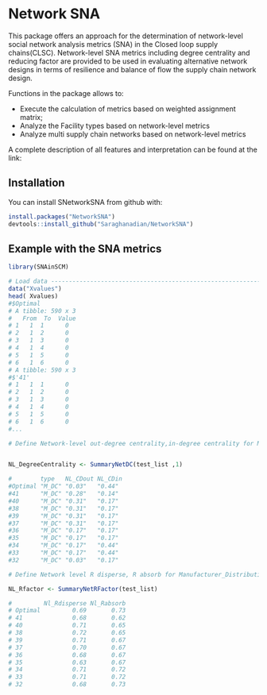 # Network SNA

This package offers an approach for the determination of network-level social network analysis metrics (SNA) in the Closed loop supply chains(CLSC). Network-level SNA metrics including degree centrality and reducing factor are provided to be used in evaluating alternative network designs in terms of resilience  and balance of flow the supply chain network design. 

Functions in the package allows to:

  - Execute the calculation of metrics based on weighted assignment matrix;
  - Analyze the Facility types based on network-level metrics
  - Analyze multi supply chain networks based on network-level metrics
  



A complete description of all features and  interpretation  can be found at
the link:
<Journalarticle>
  
## Installation

You can install SNetworkSNA from github with:

``` r
install.packages("NetworkSNA")
devtools::install_github("Saraghanadian/NetworkSNA")
```

## Example with the SNA metrics

``` r
library(SNAinSCM)

# Load data ---------------------------------------------------------------------------------
data("Xvalues")
head( Xvalues)
#$Optimal
# A tibble: 590 x 3
#   From  To  Value 
# 1   1  1      0  
# 2   1  2      0   
# 3   1  3      0   
# 4   1  4      0  
# 5   1  5      0  
# 6   1  6      0   
# A tibble: 590 x 3
#$'41'
# 1   1  1      0  
# 2   1  2      0   
# 3   1  3      0   
# 4   1  4      0  
# 5   1  5      0  
# 6   1  6      0 
#...

# Define Network-level out-degree centrality,in-degree centrality for Manufacturer_Distribution Centers  for optimal and near optimal CLSC networks -----------------------------------------------------------------------------------------------------


NL_DegreeCentrality <- SummaryNetDC(test_list ,1)

#        type   NL_CDout NL_CDin
#Optimal "M_DC" "0.03"   "0.44" 
#41      "M_DC" "0.28"   "0.14" 
#40      "M_DC" "0.31"   "0.17" 
#38      "M_DC" "0.31"   "0.17" 
#39      "M_DC" "0.31"   "0.17" 
#37      "M_DC" "0.31"   "0.17" 
#36      "M_DC" "0.17"   "0.17" 
#35      "M_DC" "0.17"   "0.17" 
#34      "M_DC" "0.17"   "0.44" 
#33      "M_DC" "0.17"   "0.44" 
#32      "M_DC" "0.03"   "0.17" 

# Define Network level R disperse, R absorb for Manufacturer_Distribution Centers for optimal and near optimal CLSC networks------------------------------------------------------------------------------------------------------------------

NL_Rfactor <- SummaryNetRFactor(test_list)

#         Nl_Rdisperse Nl_Rabsorb
# Optimal         0.69       0.73
# 41              0.68       0.62
# 40              0.71       0.65
# 38              0.72       0.65
# 39              0.71       0.67
# 37              0.70       0.67
# 36              0.68       0.67
# 35              0.63       0.67
# 34              0.71       0.72
# 33              0.71       0.72
# 32              0.68       0.73

